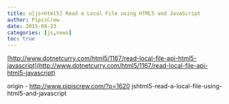 ```yaml
---
title: o[js+html5] Read a Local File using HTML5 and JavaScript
author: PipisCrew
date: 2015-08-23
categories: [js,news]
toc: true
---
```


[http://www.dotnetcurry.com/html5/1167/read-local-file-api-html5-javascript](http://www.dotnetcurry.com/html5/1167/read-local-file-api-html5-javascript)

origin - http://www.pipiscrew.com/?p=1620 jshtml5-read-a-local-file-using-html5-and-javascript